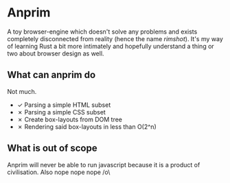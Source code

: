 # Anprim

A toy browser-engine which doesn't solve any problems and exists completely disconnected from reality (hence the name *rimshot*). It's my way of learning Rust a bit more intimately and hopefully understand a thing or two about browser design as well.


## What can anprim do

Not much.

 - ✓ Parsing a simple HTML subset
 - ✗ Parsing a simple CSS subset
 - ✗ Create box-layouts from DOM tree
 - ✗ Rendering said box-layouts in less than O(2^n)


## What is out of scope

Anprim will never be able to run javascript because it is a product of civilisation. Also nope nope nope /o\
